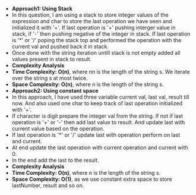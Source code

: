 * **Approach1: Using Stack**
* In this question, I am using a stack to store integer values of the expression and char to store the last operation we have seen and initialized it with '+'. If last operation is '+' pushing interger value in stack, if '-' then pushing negative of the integer in stack. If last operation is '*' or '/' poping the stack top and performed the operation with the current val and pushed back it in stack.
* Once done with the string iteration untill stack is not empty added all values present in stack to result.
​
* **Complexity Analysis**
​
* **Time Complexity: O(n)**, where nn is the length of the string s. We iterate over the string s at most twice.
​
* **Space Complexity: O(n)**, where n is the length of the string s.
​
​
* **Approach2: Using constant space**
* In this approach, I have used three variable current val, last val, result till now. And also used one char to keep track of last operation initialized with '+'.
* If character is digit prepare the integer val from the string. If not if last operation is '+' or '-' then add last value to result. And update last with current value based on the operation.
* If last operation is '*' or '/' update last with operation perform on last and current.
* At end update the last operation with current operation and current with 0.
* In the end add the last to the result.
​
* **Complexity Analysis**
​
* **Time Complexity: O(n)**, where n is the length of the string s.
​
* **Space Complexity: O(1)**, as we use constant extra space to store lastNumber, result and so on.